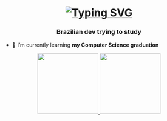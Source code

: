 <h1 align="center"><a href="https://git.io/typing-svg"><img src="https://readme-typing-svg.herokuapp.com?font=Fira+Code&pause=1000&color=993399&width=435&lines=+I'm+Rafael+%F0%9F%91%8B" alt="Typing SVG" /></a></h1>
<h3 align="center">Brazilian dev trying to study</h3>

- 🌱 I’m currently learning **my Computer Science graduation**

<div align="center">
  <a href="https://github.com/Graazi">
  <img height="160em" src="https://github-readme-stats.vercel.app/api?username=RafaelRosal&show_icons=true&theme=dracula&include_all_commits=true&count_private=true"/>
  <img height="160em" src="https://github-readme-stats.vercel.app/api/top-langs/?username=RafaelRosal&layout=compact&langs_count=7&theme=dracula"/>
</div>
